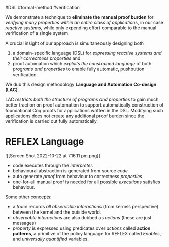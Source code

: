 #DSL  #formal-method #verification

We demonstrate a technique to **eliminate the manual proof burden** for _verifying many properties within an entire class of applications_, in our case _reactive systems_, while only expending effort comparable to the manual verification of a single system.

A crucial insight of our approach is simultaneously designing both 
1. a domain-specific language (DSL) for _expressing reactive systems and their correctness properties_ and 
2. proof automation which _exploits the constrained language_ of both _programs and properties_ to enable fully automatic, pushbutton verification.

We dub this design methodology **Language and Automation Co-design (LAC)**.

LAC _restricts both the structure of programs and properties_ to gain much better traction on proof automation to support automatically construction of foundational Coq proofs for applications written in the DSL. Modifying such applications does not create any additional proof burden since the verification is carried out fully automatically.

# REFLEX Language

![[Screen Shot 2022-10-22 at 7.16.11 pm.png]]

- code executes through the _interpreter_.
- behavioural abstraction is generated from source _code_
- auto generate _proof_ from behaviour to correctness _properties_
- one-for-all manual proof is needed for all possible _executions_ satisfies behaviour.


Some other concepts:

- a _trace_ records _all observable interactions_ (from kernels perspective) between the kernel and the outside world.
- _observable interactions_ are also dubbed as _actions_ (these are just messages)
- _property_ is expressed using predicates over _actions_ called __action patterns__, a primitive of the policy language for REFLEX called _Enables_, and _universally quantified_ variables.


